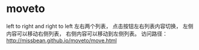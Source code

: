 # moveto
left to right and right to left
左右两个列表，
点击按钮左右列表内容切换，
左侧内容可以移动右侧列表，
右侧内容可以移动到左侧列表。
访问路径：http://missbean.github.io/moveto/move.html
